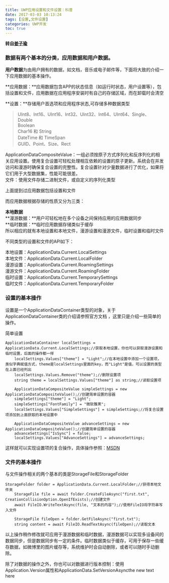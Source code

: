 ```yaml
---
title: UWP应用设置和文件设置：科普
date: 2017-03-03 10:13:24
tags: [设置,文件设置]
categories: UWP开发
toc: true
---
```

**转自[姜子瑜](http://www.cnblogs.com/ldzhangyx/p/6235436.html)**  

### 数据有两个基本的分类，应用数据和用户数据。  

**用户数据**为由用户拥有的数据，如文档，音乐或电子邮件等，下面将大致的介绍一下应用数据的基本操作。  

**应用数据：**应用数据包含APP的状态信息（如运行时状态，用户设置等），包括设置和文件，应用数据在应用程序安装时有自己的存储区域，而在卸载时会清空  

**设置：**存储用户首选项和应用程序状态,可存储多种数据类型 <!--more-->  
>UInt8、Int16、UInt16、Int32、UInt32、Int64、UInt64、Single、Double  
>Boolean  
>Char16 和 String  
>DateTime 和 TimeSpan    
>GUID、Point、Size、Rect  

ApplicationDataCompositeValue：一组必须按原子方式序列化和反序列化的相关应用设置。使用复合设置可轻松处理相互依赖的设置的原子更新。系统会在并发访问和漫游时确保复合设置的完整性。复合设置针对少量数据进行了优化，如果将它们用于大型数据集，性能可能很差。  
文件：使用文件存储二进制文件，或自定义的序列化类型  
   

上面提到过应用数据包括设置和文件  

而应用数据根据存储的性质又分为三类：  

**本地数据**  
**漫游数据：**用户可轻松地在多个设备之间保持应用的应用数据同步  
**临时数据：**临时应用数据存储类似于缓存  
所以相应的就有本地设置和本地文件，漫游设置和漫游文件，临时设置和临时文件  

   

不同类型的设置和文件的API如下：

本地设置：ApplicationData.Current.LocalSettings  
本地文件：ApplicationData.Current.LocalFolder  
漫游设置：ApplicationData.Current.RoamingSettings  
漫游文件：ApplicationData.Current.RoamingFolder  
临时设置：ApplicationData.Current.TemporarySettings  
临时文件：ApplicationData.Current.TemporaryFolder  
   

### 设置的基本操作

设置是一个ApplicationDataContainer类型的对象，关于ApplicationDataContainer类的介绍请参照官方文档 ，这里只是介绍一些简单的操作。

   简单设置

    ApplicationDataContainer localSettings = ApplicationData.Current.LocalSettings;//获取本地设置，你也可以获取漫游设置和临时设置，后面的操作都一样
		localSettings.Values["theme"] = "Light";//在本地设置中添加一个设置项，类似字典赋值方式，theme是localSettings里面的key，而"Light"是值，可以设置的类型在上面已经列出
		localSettings.Values.Remove("theme");//删除设置项
		string theme = localSettings.Values["theme"] as string;//读取设置项

		ApplicationDataCompositeValue simpleSettings = new ApplicationDataCompositeValue();//创建简单设置的容器
		simpleSettings["theme"] = "Light";
		simpleSettings["FontFamily"] = "微软雅黑";
		localSettings.Values["SimpleSettings"] = simpleSettings;//将复合设置项添加到上面获取的本地设置中

		ApplicationDataCompositeValue advanceSettings = new ApplicationDataCompositeValue();//创建简单设置的容器
		advanceSettings["IsSync"] = false;
		localSettings.Values["AdvanceSettings"] = advanceSettings;

这样就可以实现设置项的复合操作，具体操作参照：[MSDN](https://msdn.microsoft.com/zh-cn/library/windows/apps/xaml/windows.storage.applicationdatacontainer.aspx)

### 文件的基本操作

与文件操作相关的两个基本的类是StorageFile和StorageFolder


    StorageFolder folder = ApplicationData.Current.LocalFolder;//获得本地文件夹
		StorageFile file = await folder.CreateFileAsync("first.txt", CreationCollisionOption.OpenIfExists);//创建文件
		await FileIO.WriteTextAsync(file, "文本的内容");//使用FileIO将字符串写入文件

		StorageFile fileOpen = folder.GetFileAsync("first.txt");
		string content = await FileIO.ReadTextAsync(fileOpen);//读取文本    

以上操作稍作修改就可应用于漫游数据和临时数据，漫游数据可以实现多设备间的数据同步，但是数据同步有一定的条件。临时数据类似于缓存，可用于保存一些缓存数据，如微博里的图片缓存等，系统维护时会自动删除，或者可以随时手动删除。

除了对数据的操作之外，你也可以对数据进行版本控制：使用Application.Version属性和ApplicationData.SetVersionAsyncthe new text here

